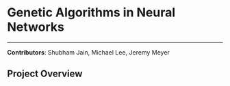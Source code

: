 # Genetic Algorithms in Neural Networks

---

**Contributors**: Shubham Jain, Michael Lee, Jeremy Meyer

## Project Overview 

